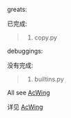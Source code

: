 greats:

已完成:
> 1. copy.py

debuggings:

没有完成:
> 1. builtins.py

All see [AcWing](https://www.acwing.com/blog/content/25935/)

详见 [AcWing](https://www.acwing.com/blog/content/25935/)
